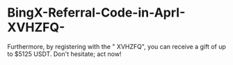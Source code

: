 # BingX-Referral-Code-in-AprI-XVHZFQ-
Furthermore, by registering with the " XVHZFQ", you can receive a gift of up to $5125 USDT. Don't hesitate; act now! 

